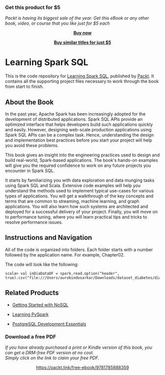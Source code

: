 
### Get this product for $5

<i>Packt is having its biggest sale of the year. Get this eBook or any other book, video, or course that you like just for $5 each</i>


<b><p align='center'>[Buy now](https://packt.link/9781785888359)</p></b>


<b><p align='center'>[Buy similar titles for just $5](https://subscription.packtpub.com/search)</p></b>


# Learning Spark SQL

This is the code repository for [Learning Spark SQL](https://www.packtpub.com/big-data-and-business-intelligence/learning-spark-sql?utm_source=github&utm_medium=repository&utm_campaign=9781785888359), published by [Packt](https://www.packtpub.com/?utm_source=github). It contains all the supporting project files necessary to work through the book from start to finish.

## About the Book

In the past year, Apache Spark has been increasingly adopted for the development of distributed applications. Spark SQL APIs provide an optimized interface that helps developers build such applications quickly and easily. However, designing web-scale production applications using Spark SQL APIs can be a complex task. Hence, understanding the design and implementation best practices before you start your project will help you avoid these problems.

This book gives an insight into the engineering practices used to design and build real-world, Spark-based applications. The book's hands-on examples will give you the required confidence to work on any future projects you encounter in Spark SQL.

It starts by familiarizing you with data exploration and data munging tasks using Spark SQL and Scala. Extensive code examples will help you understand the methods used to implement typical use-cases for various types of applications. You will get a walkthrough of the key concepts and terms that are common to streaming, machine learning, and graph applications. You will also learn how such systems are architected and deployed for a successful delivery of your project. Finally, you will move on to performance tuning, where you will learn practical tips and tricks to resolve performance issues.

## Instructions and Navigation

All of the code is organized into folders. Each folder starts with a number followed by the application name. For example, Chapter02.



The code will look like the following:
```
scala> val inDiaDataDF = spark.read.option("header", true).csv("file:///Users/aurobindosarkar/Downloads/dataset_diabetes/diabetic_data.csv").cache()
```



## Related Products

* [Getting Started with NoSQL](https://www.packtpub.com/big-data-and-business-intelligence/getting-started-nosql?utm_source=github&utm_medium=repository&utm_campaign=9781849694988)

* [Learning PySpark](https://www.packtpub.com/big-data-and-business-intelligence/learning-pyspark?utm_source=github&utm_medium=repository&utm_campaign=9781786463708)

* [PostgreSQL Development Essentials](https://www.packtpub.com/big-data-and-business-intelligence/postgresql-development-essentials?utm_source=github&utm_medium=repository&utm_campaign=9781783989003)


### Download a free PDF

 <i>If you have already purchased a print or Kindle version of this book, you can get a DRM-free PDF version at no cost.<br>Simply click on the link to claim your free PDF.</i>
<p align="center"> <a href="https://packt.link/free-ebook/9781785888359">https://packt.link/free-ebook/9781785888359 </a> </p>